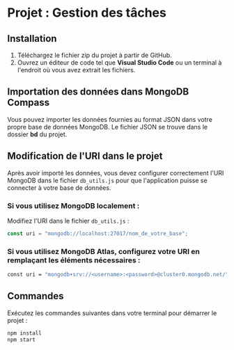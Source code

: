 # Projet : Gestion des tâches

## Installation

1. Téléchargez le fichier zip du projet à partir de GitHub.
2. Ouvrez un éditeur de code tel que **Visual Studio Code** ou un terminal à l'endroit où vous avez extrait les fichiers.

## Importation des données dans MongoDB Compass

Vous pouvez importer les données fournies au format JSON dans votre propre base de données MongoDB. Le fichier JSON se trouve dans le dossier **bd** du projet.

## Modification de l'URI dans le projet

Après avoir importé les données, vous devez configurer correctement l'URI MongoDB dans le fichier `db_utils.js` pour que l'application puisse se connecter à votre base de données.

### Si vous utilisez MongoDB localement :
Modifiez l'URI dans le fichier `db_utils.js` :
```javascript
const uri = "mongodb://localhost:27017/nom_de_votre_base";
```

###  Si vous utilisez MongoDB Atlas, configurez votre URI en remplaçant les éléments nécessaires :
```bash
const uri = "mongodb+srv://<username>:<password>@cluster0.mongodb.net/";
```

## Commandes

Exécutez les commandes suivantes dans votre terminal pour démarrer le projet :

```bash
npm install
npm start
